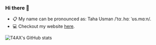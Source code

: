 ### Hi there 👋

<!--
**T4AX/T4AX** is a ✨ _special_ ✨ repository because its `README.md` (this file) appears on your GitHub profile.

Here are some ideas to get you started:

- 🔭 I’m currently working on ...
- 🌱 I’m currently learning ...
- 👯 I’m looking to collaborate on ...
- 🤔 I’m looking for help with ...
- 💬 Ask me about ...
- 📫 How to reach me: t4ax.dev@gmail.com
- 😄 Pronouns: ...
- ⚡ Fun fact: I'm 15y/o
-->

- 📋 My name can be pronounced as: Taha Usman /ˈtɑː.hɑː ˈʊs.mɑːn/.
- 💻 Checkout my website [here](https://willmakeit.dev/).
 
![T4AX's GitHub stats](https://github-readme-stats.vercel.app/api?username=T4AX&show_icons=true)
